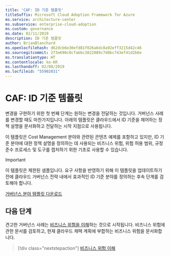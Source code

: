 ```yaml
---
title: 'CAF: ID 기준 템플릿'
titleSuffix: Microsoft Cloud Adoption Framework for Azure
ms.service: architecture-center
ms.subservice: enterprise-cloud-adoption
ms.custom: governance
ms.date: 02/11/2019
description: ID 기준 템플릿
author: BrianBlanchard
ms.openlocfilehash: d62dcb6e30efd81f026a6dc8a92eff3215d42c46
ms.sourcegitcommit: 273e690c0cfabbc3822089c7d8bc743ef41d2b6e
ms.translationtype: HT
ms.contentlocale: ko-KR
ms.lasthandoff: 02/08/2019
ms.locfileid: "55902031"
---
```

# <a name="caf-identity-baseline-template"></a>CAF: ID 기준 템플릿

변경을 구현하기 위한 첫 번째 단계는 원하는 변경을 전달하는 것입니다. 거버넌스 사례를 변경할 때도 마찬가지입니다. 아래의 템플릿은 클라우드에서 ID 기준을 제어하는 정책 설명을 문서화하고 전달하는 시작 지점으로 사용됩니다.  

이 템플릿은 Cost Management 분야와 관련된 콘텐츠 예제를 포함하고 있지만, ID 기준 분야에 대한 정책 설명을 정의하는 데 사용되는 비즈니스 위험, 위험 허용 범위, 규정 준수 프로세스 및 도구를 캡처하기 위한 기초로 사용할 수 있습니다.

> [!IMPORTANT]
> 이 템플릿은 제한된 샘플입니다. 요구 사항을 반영하기 위해 이 템플릿을 업데이트하기 전에 클라우드 거버넌스 전략 내에서 효과적인 ID 기준 분야를 정의하는 후속 단계를 검토해야 합니다.

<!-- markdownlint-disable MD033 -->

 <a href="https://archcenter.blob.core.windows.net/cdn/fusion/governance/Governance Discipline Template.docx">거버넌스 분야 템플릿 다운로드</a>

<!-- markdownlint-enable MD033 -->

## <a name="next-steps"></a>다음 단계

견고한 거버넌스 사례는 [비즈니스 위험을 이해](./business-risks.md)하는 것으로 시작됩니다. 비즈니스 위험에 관한 문서를 검토하고, 현재 클라우드 채택 계획에 부합하는 비즈니스 위험을 문서화합니다.

> [!div class="nextstepaction"]
> [비즈니스 위험 이해](./business-risks.md)
